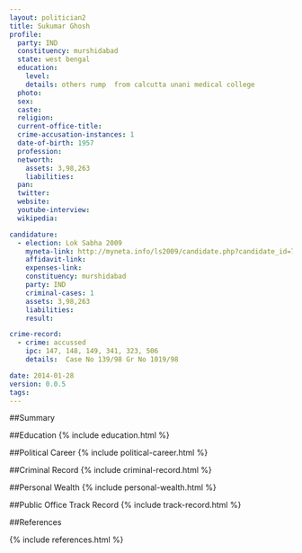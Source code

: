 ```yaml
---
layout: politician2
title: Sukumar Ghosh
profile: 
  party: IND
  constituency: murshidabad
  state: west bengal
  education: 
    level: 
    details: others rump  from calcutta unani medical college
  photo: 
  sex: 
  caste: 
  religion: 
  current-office-title: 
  crime-accusation-instances: 1
  date-of-birth: 1957
  profession: 
  networth: 
    assets: 3,98,263
    liabilities: 
  pan: 
  twitter: 
  website: 
  youtube-interview: 
  wikipedia: 

candidature: 
  - election: Lok Sabha 2009
    myneta-link: http://myneta.info/ls2009/candidate.php?candidate_id=7333
    affidavit-link: 
    expenses-link: 
    constituency: murshidabad 
    party: IND
    criminal-cases: 1
    assets: 3,98,263
    liabilities: 
    result:  

crime-record: 
  - crime: accussed
    ipc: 147, 148, 149, 341, 323, 506
    details:  Case No 139/98 Gr No 1019/98  

date: 2014-01-28
version: 0.0.5
tags: 
---
```

##Summary


##Education
{% include education.html %}


##Political Career
{% include political-career.html %}


##Criminal Record
{% include criminal-record.html %}


##Personal Wealth
{% include personal-wealth.html %}


##Public Office Track Record
{% include track-record.html %}


##References


{% include references.html %}